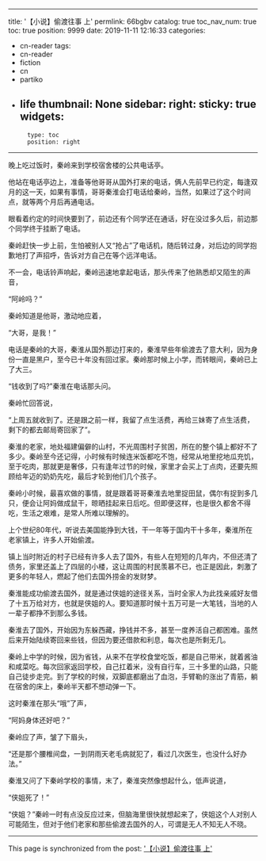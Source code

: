 
---
title: '【小说】偷渡往事 上'
permlink: 66bgbv
catalog: true
toc_nav_num: true
toc: true
position: 9999
date: 2019-11-11 12:16:33
categories:
- cn-reader
tags:
- cn-reader
- fiction
- cn
- partiko
- life
thumbnail: None
sidebar:
    right:
        sticky: true
widgets:
    -
        type: toc
        position: right
---


晚上吃过饭时，秦岭来到学校宿舍楼的公共电话亭。

他站在电话亭边上，准备等他哥哥从国外打来的电话，俩人先前早已约定，每逢双月的这一天，如果有事情，哥哥秦淮会打电话给秦岭，当然，如果过了这个时间点，就等两个月后再通电话。

眼看着约定的时间快要到了，前边还有个同学还在通话，好在没过多久后，前边那个同学终于挂断了电话。

秦岭赶快一步上前，生怕被别人又“抢占”了电话机，随后转过身，对后边的同学抱歉地打了声招呼，告诉对方自己在等个远洋电话。

不一会，电话铃声响起，秦岭迅速地拿起电话，那头传来了他熟悉却又陌生的声音，

“阿岭吗？”

秦岭知道是他哥，激动地应着，

“大哥，是我！”

电话是秦岭的大哥，秦淮从国外那边打来的，秦淮早些年偷渡去了意大利，因为身份一直是黑户，至今已十年没有回过家。秦岭那时候上小学，而转眼间，秦岭已上了大三。

“钱收到了吗?”秦淮在电话那头问。

秦岭忙回答说，

“上周五就收到了。还是跟之前一样，我留了点生活费，再给三妹寄了点生活费，剩下的都去邮局寄回家了”。

秦淮的老家，地处福建偏僻的山村，不光周围村子贫困，所在的整个镇上都好不了多少。秦岭至今还记得，小时候有时候连米饭都吃不饱，经常从地里挖地瓜充饥，至于吃肉，那就更是奢侈，只有逢年过节的时候，家里才会买上丁点肉，还要先照顾给年迈的奶奶先吃，最后才轮到他们几个孩子。

秦岭小时候，最喜欢做的事情，就是跟着哥哥秦淮去地里捉田鼠，偶尔有捉到多几只，便会让阿妈做成鼠干，晾晒挂起来日后吃。但即便这样，也是很久都舍不得吃，生活之艰难，是常人所难以理解的。

上个世纪80年代，听说去美国能挣到大钱，干一年等于国内干十多年，秦淮所在老家镇上，许多人开始偷渡。

镇上当时附近的村子已经有许多人去了国外，有些人在短短的几年内，不但还清了债务，家里还盖上了四层的小楼，这让周围的村民羡慕不已，也正是因此，刺激了更多的年轻人，燃起了他们去国外捞金的发财梦。

秦淮能成功偷渡去国外，就是通过侠姐的途径关系，当时全家人为此找亲戚好友借了十五万给对方，也就是侠姐的人。要知道那时候十五万可是一大笔钱，当地的人一辈子都挣不到那么多钱。

秦淮去了国外，开始因为东躲西藏，挣钱并不多，甚至一度养活自己都困难。虽然后来开始陆续寄回来些钱，但因为要还借款和利息，每次也是所剩无几。

秦岭上中学的时候，因为省钱，从来不在学校食堂吃饭，都是自己带米，就着酱油和咸菜吃。每次回家返回学校，自己扛着米，没有自行车，三十多里的山路，只能自己徒步走完。到了学校的时候，双脚底都磨出了血泡，手臂勒的涨出了青筋，躺在宿舍的床上，秦岭半天都不想动弹一下。

这时秦淮在那头“哦”了声，

“阿妈身体还好吧？”

秦岭应了声，皱了下眉头，

“还是那个腰椎间盘，一到阴雨天老毛病就犯了，看过几次医生，也没什么好办法。”

秦淮又问了下秦岭学校的事情，末了，秦淮突然像想起什么，低声说道，

“侠姐死了！”

“侠姐？”秦岭一时有点没反应过来，但脑海里很快就想起来了，侠姐这个人对别人可能陌生，但对于他们老家和那些偷渡去国外的人，可谓是无人不知无人不晓。

- - -

This page is synchronized from the post: ['【小说】偷渡往事 上'](https://steemit.com/@rivalhw/66bgbv)
